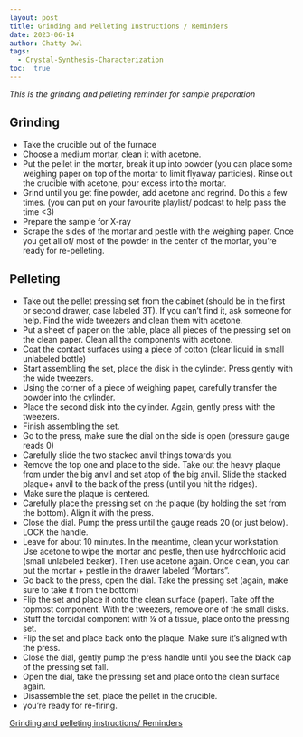 ```yaml
---
layout: post
title: Grinding and Pelleting Instructions / Reminders
date: 2023-06-14
author: Chatty Owl  
tags: 
  - Crystal-Synthesis-Characterization
toc:  true
---
```


_This is the grinding and pelleting reminder for sample preparation_

## Grinding
- Take the crucible out of the furnace
- Choose a medium mortar, clean it with acetone.
- Put the pellet in the mortar, break it up into powder (you can place some weighing paper on top
of the mortar to limit flyaway particles). Rinse out the crucible with acetone, pour excess into
the mortar.
- Grind until you get fine powder, add acetone and regrind. Do this a few times. (you can put on
your favourite playlist/ podcast to help pass the time <3)
- Prepare the sample for X-ray
- Scrape the sides of the mortar and pestle with the weighing paper. Once you get all of/ most of
the powder in the center of the mortar, you’re ready for re-pelleting.

## Pelleting
- Take out the pellet pressing set from the cabinet (should be in the first or second drawer, case
labeled 3T). If you can’t find it, ask someone for help. Find the wide tweezers and clean them
with acetone.
- Put a sheet of paper on the table, place all pieces of the pressing set on the clean paper. Clean
all the components with acetone.
- Coat the contact surfaces using a piece of cotton (clear liquid in small unlabeled bottle)
- Start assembling the set, place the disk in the cylinder. Press gently with the wide tweezers.
- Using the corner of a piece of weighing paper, carefully transfer the powder into the cylinder.
- Place the second disk into the cylinder. Again, gently press with the tweezers.
- Finish assembling the set.
- Go to the press, make sure the dial on the side is open (pressure gauge reads 0)
- Carefully slide the two stacked anvil things towards you.
- Remove the top one and place to the side. Take out the heavy plaque from under the big anvil
and set atop of the big anvil. Slide the stacked plaque+ anvil to the back of the press (until you
hit the ridges).
- Make sure the plaque is centered.
- Carefully place the pressing set on the plaque (by holding the set from the bottom). Align it with
the press.
- Close the dial. Pump the press until the gauge reads 20 (or just below). LOCK the handle.
- Leave for about 10 minutes. In the meantime, clean your workstation. Use acetone to wipe the
mortar and pestle, then use hydrochloric acid (small unlabeled beaker). Then use acetone again.
Once clean, you can put the mortar + pestle in the drawer labeled “Mortars”.
- Go back to the press, open the dial. Take the pressing set (again, make sure to take it from the
bottom)
- Flip the set and place it onto the clean surface (paper). Take off the topmost component. With
the tweezers, remove one of the small disks.
- Stuff the toroidal component with ¼ of a tissue, place onto the pressing set.
- Flip the set and place back onto the plaque. Make sure it’s aligned with the press.
- Close the dial, gently pump the press handle until you see the black cap of the pressing set fall.
- Open the dial, take the pressing set and place onto the clean surface again.
- Disassemble the set, place the pellet in the crucible.
- you’re ready for re-firing.

  
[Grinding and pelleting instructions/ Reminders](../PostFile/Grinding_Pelleting.pdf)
